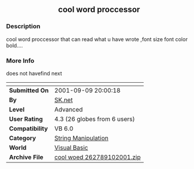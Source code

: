 ﻿<div align="center">

## cool word proccessor


</div>

### Description

cool word proccessor that can read what u have wrote ,font size font color bold....
 
### More Info
 
does not havefind next


<span>             |<span>
---                |---
**Submitted On**   |2001-09-09 20:00:18
**By**             |[SK\.net](https://github.com/Planet-Source-Code/PSCIndex/blob/master/ByAuthor/sk-net.md)
**Level**          |Advanced
**User Rating**    |4.3 (26 globes from 6 users)
**Compatibility**  |VB 6\.0
**Category**       |[String Manipulation](https://github.com/Planet-Source-Code/PSCIndex/blob/master/ByCategory/string-manipulation__1-5.md)
**World**          |[Visual Basic](https://github.com/Planet-Source-Code/PSCIndex/blob/master/ByWorld/visual-basic.md)
**Archive File**   |[cool woed 262789102001\.zip](https://github.com/Planet-Source-Code/sk-net-cool-word-proccessor__1-27139/archive/master.zip)








